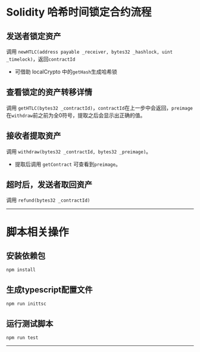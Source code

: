 # Solidity 哈希时间锁定合约流程 

## 发送者锁定资产
调用 ```newHTLC(address payable _receiver, bytes32 _hashlock, uint _timelock)```，返回```contractId```
* 可借助 localCrypto 中的```getHash```生成哈希锁

## 查看锁定的资产转移详情
调用 ```getHTLC(bytes32 _contractId)```，```contractId```在上一步中会返回，```preimage```在```withdraw```前之前为全0符号，提取之后会显示出正确的值。

## 接收者提取资产
调用 ```withdraw(bytes32 _contractId, bytes32 _preimage)```。
* 提取后调用 ```getContract``` 可查看到```preimage```。

## 超时后，发送者取回资产
调用 ```refund(bytes32 _contractId)```

--------------------------------------------------------------------------

# 脚本相关操作

## 安装依赖包
```
npm install
```

## 生成typescript配置文件
```
npm run inittsc
```
## 运行测试脚本
```
npm run test
```

--------------------------------------------------------------------------

